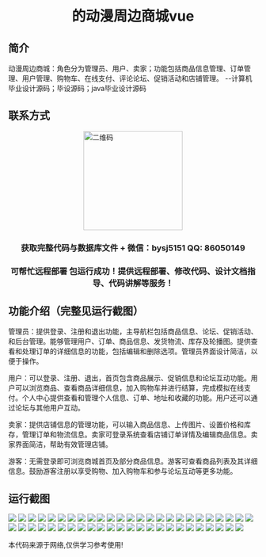 <p><h1 align="center">的动漫周边商城vue</h1></p>

## 简介
动漫周边商城：角色分为管理员、用户、卖家；功能包括商品信息管理、订单管理、用户管理、购物车、在线支付、评论论坛、促销活动和店铺管理。    --计算机毕业设计源码；毕设源码；java毕业设计源码


## 联系方式
<img src="https://bs-1329754181.cos.ap-shanghai.myqcloud.com/wx.jpg" alt="二维码" style="display: block; margin: 0 auto;" width="200px">
<p><h3 align="center">获取完整代码与数据库文件 + 微信：bysj5151 QQ: 86050149</h3></p>
<p><h3 align="center">可帮忙远程部署 包运行成功！提供远程部署、修改代码、设计文档指导、代码讲解等服务！</h3></p>

## 功能介绍（完整见运行截图）
管理员：提供登录、注册和退出功能，主导航栏包括商品信息、论坛、促销活动、和后台管理。能够管理用户、订单、商品信息、发货物流、库存及轮播图。提供查看和处理订单的详细信息的功能，包括编辑和删除选项。管理员界面设计简洁，以便于操作。

用户：可以登录、注册、退出，首页包含商品展示、促销信息和论坛互动功能。用户可以浏览商品、查看商品详细信息，加入购物车并进行结算，完成模拟在线支付。个人中心提供查看和管理个人信息、订单、地址和收藏的功能。用户还可以通过论坛与其他用户互动。

卖家：提供店铺信息的管理功能，可以输入商品信息、上传图片、设置价格和库存，管理订单和物流信息。卖家可登录系统查看店铺订单详情及编辑商品信息。卖家界面简洁，帮助有效管理店铺。

游客：无需登录即可浏览商城首页及部分商品信息。游客可查看商品列表及其详细信息。鼓励游客注册以享受购物、加入购物车和参与论坛互动等更多功能。


## 运行截图
![](https://bs-1329754181.cos.ap-shanghai.myqcloud.com/ssm/AnimeMerchStore1/img/001.jpg)
![](https://bs-1329754181.cos.ap-shanghai.myqcloud.com/ssm/AnimeMerchStore1/img/002.jpg)
![](https://bs-1329754181.cos.ap-shanghai.myqcloud.com/ssm/AnimeMerchStore1/img/003.jpg)
![](https://bs-1329754181.cos.ap-shanghai.myqcloud.com/ssm/AnimeMerchStore1/img/004.jpg)
![](https://bs-1329754181.cos.ap-shanghai.myqcloud.com/ssm/AnimeMerchStore1/img/005.jpg)
![](https://bs-1329754181.cos.ap-shanghai.myqcloud.com/ssm/AnimeMerchStore1/img/006.jpg)
![](https://bs-1329754181.cos.ap-shanghai.myqcloud.com/ssm/AnimeMerchStore1/img/007.jpg)
![](https://bs-1329754181.cos.ap-shanghai.myqcloud.com/ssm/AnimeMerchStore1/img/008.jpg)
![](https://bs-1329754181.cos.ap-shanghai.myqcloud.com/ssm/AnimeMerchStore1/img/009.jpg)
![](https://bs-1329754181.cos.ap-shanghai.myqcloud.com/ssm/AnimeMerchStore1/img/010.jpg)
![](https://bs-1329754181.cos.ap-shanghai.myqcloud.com/ssm/AnimeMerchStore1/img/011.jpg)
![](https://bs-1329754181.cos.ap-shanghai.myqcloud.com/ssm/AnimeMerchStore1/img/012.jpg)
![](https://bs-1329754181.cos.ap-shanghai.myqcloud.com/ssm/AnimeMerchStore1/img/013.jpg)
![](https://bs-1329754181.cos.ap-shanghai.myqcloud.com/ssm/AnimeMerchStore1/img/014.jpg)
![](https://bs-1329754181.cos.ap-shanghai.myqcloud.com/ssm/AnimeMerchStore1/img/015.jpg)
![](https://bs-1329754181.cos.ap-shanghai.myqcloud.com/ssm/AnimeMerchStore1/img/016.jpg)
![](https://bs-1329754181.cos.ap-shanghai.myqcloud.com/ssm/AnimeMerchStore1/img/017.jpg)
![](https://bs-1329754181.cos.ap-shanghai.myqcloud.com/ssm/AnimeMerchStore1/img/018.jpg)
![](https://bs-1329754181.cos.ap-shanghai.myqcloud.com/ssm/AnimeMerchStore1/img/019.jpg)
![](https://bs-1329754181.cos.ap-shanghai.myqcloud.com/ssm/AnimeMerchStore1/img/020.jpg)
![](https://bs-1329754181.cos.ap-shanghai.myqcloud.com/ssm/AnimeMerchStore1/img/021.jpg)
![](https://bs-1329754181.cos.ap-shanghai.myqcloud.com/ssm/AnimeMerchStore1/img/022.jpg)
![](https://bs-1329754181.cos.ap-shanghai.myqcloud.com/ssm/AnimeMerchStore1/img/023.jpg)
![](https://bs-1329754181.cos.ap-shanghai.myqcloud.com/ssm/AnimeMerchStore1/img/024.jpg)
![](https://bs-1329754181.cos.ap-shanghai.myqcloud.com/ssm/AnimeMerchStore1/img/025.jpg)
![](https://bs-1329754181.cos.ap-shanghai.myqcloud.com/ssm/AnimeMerchStore1/img/026.jpg)
![](https://bs-1329754181.cos.ap-shanghai.myqcloud.com/ssm/AnimeMerchStore1/img/027.jpg)
![](https://bs-1329754181.cos.ap-shanghai.myqcloud.com/ssm/AnimeMerchStore1/img/028.jpg)
![](https://bs-1329754181.cos.ap-shanghai.myqcloud.com/ssm/AnimeMerchStore1/img/029.jpg)
![](https://bs-1329754181.cos.ap-shanghai.myqcloud.com/ssm/AnimeMerchStore1/img/030.jpg)
![](https://bs-1329754181.cos.ap-shanghai.myqcloud.com/ssm/AnimeMerchStore1/img/031.jpg)
![](https://bs-1329754181.cos.ap-shanghai.myqcloud.com/ssm/AnimeMerchStore1/img/032.jpg)
![](https://bs-1329754181.cos.ap-shanghai.myqcloud.com/ssm/AnimeMerchStore1/img/033.jpg)
![](https://bs-1329754181.cos.ap-shanghai.myqcloud.com/ssm/AnimeMerchStore1/img/034.jpg)
![](https://bs-1329754181.cos.ap-shanghai.myqcloud.com/ssm/AnimeMerchStore1/img/035.jpg)
![](https://bs-1329754181.cos.ap-shanghai.myqcloud.com/ssm/AnimeMerchStore1/img/036.jpg)
![](https://bs-1329754181.cos.ap-shanghai.myqcloud.com/ssm/AnimeMerchStore1/img/037.jpg)
![](https://bs-1329754181.cos.ap-shanghai.myqcloud.com/ssm/AnimeMerchStore1/img/038.jpg)
![](https://bs-1329754181.cos.ap-shanghai.myqcloud.com/ssm/AnimeMerchStore1/img/039.jpg)
![](https://bs-1329754181.cos.ap-shanghai.myqcloud.com/ssm/AnimeMerchStore1/img/040.jpg)
![](https://bs-1329754181.cos.ap-shanghai.myqcloud.com/ssm/AnimeMerchStore1/img/041.jpg)
![](https://bs-1329754181.cos.ap-shanghai.myqcloud.com/ssm/AnimeMerchStore1/img/042.jpg)
![](https://bs-1329754181.cos.ap-shanghai.myqcloud.com/ssm/AnimeMerchStore1/img/043.jpg)
![](https://bs-1329754181.cos.ap-shanghai.myqcloud.com/ssm/AnimeMerchStore1/img/044.jpg)
![](https://bs-1329754181.cos.ap-shanghai.myqcloud.com/ssm/AnimeMerchStore1/img/045.jpg)
![](https://bs-1329754181.cos.ap-shanghai.myqcloud.com/ssm/AnimeMerchStore1/img/046.jpg)
![](https://bs-1329754181.cos.ap-shanghai.myqcloud.com/ssm/AnimeMerchStore1/img/047.jpg)
![](https://bs-1329754181.cos.ap-shanghai.myqcloud.com/ssm/AnimeMerchStore1/img/048.jpg)
![](https://bs-1329754181.cos.ap-shanghai.myqcloud.com/ssm/AnimeMerchStore1/img/049.jpg)

<p>本代码来源于网络,仅供学习参考使用!</p>
